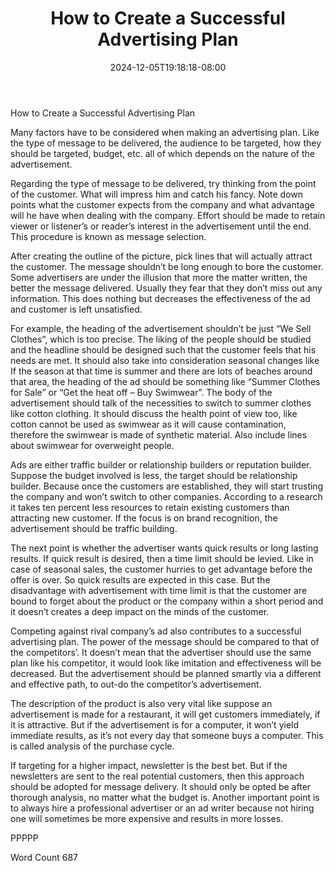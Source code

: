 ﻿---
title: "How to Create a Successful Advertising Plan"
date: 2024-12-05T19:18:18-08:00
description: "TXT Tips for Web Success"
featured_image: "/images/TXT.jpg"
tags: ["TXT"]
---

How to Create a Successful Advertising Plan

Many factors have to be considered when making an advertising plan. Like the type of message to be delivered, the audience to be targeted, how they should be targeted, budget, etc. all of which depends on the nature of the advertisement. 

Regarding the type of message to be delivered, try thinking from the point of the customer. What will impress him and catch his fancy. Note down points what the customer expects from the company and what advantage will he have when dealing with the company. Effort should be made to retain viewer or listener’s or reader’s interest in the advertisement until the end. This procedure is known as message selection. 

After creating the outline of the picture, pick lines that will actually attract the customer. The message shouldn’t be long enough to bore the customer. Some advertisers are under the illusion that more the matter written, the better the message delivered. Usually they fear that they don’t miss out any information. This does nothing but decreases the effectiveness of the ad and customer is left unsatisfied.

For example, the heading of the advertisement shouldn’t be just “We Sell Clothes”, which is too precise. The liking of the people should be studied and the headline should be designed such that the customer feels that his needs are met. It should also take into consideration seasonal changes like If the season at that time is summer and there are lots of beaches around that area, the heading of the ad should be something like “Summer Clothes for Sale” or “Get the heat off – Buy Swimwear”. The body of the advertisement should talk of the necessities to switch to summer clothes like cotton clothing. It should discuss the health point of view too, like cotton cannot be used as swimwear as it will cause contamination, therefore the swimwear is made of synthetic material. Also include lines about swimwear for overweight people. 

Ads are either traffic builder or relationship builders or reputation builder. Suppose the budget involved is less, the target should be relationship builder. Because once the customers are established, they will start trusting the company and won’t switch to other companies. According to a research it takes ten percent less resources to retain existing customers than attracting new customer. If the focus is on brand recognition, the advertisement should be traffic building. 

The next point is whether the advertiser wants quick results or long lasting results. If quick result is desired, then a time limit should be levied. Like in case of seasonal sales, the customer hurries to get advantage before the offer is over. So quick results are expected in this case. But the disadvantage with advertisement with time limit is that the customer are bound to forget about the product or the company within a short period and it doesn’t creates a deep impact on the minds of the customer.

Competing against rival company’s ad also contributes to a successful advertising plan. The power of the message should be compared to that of the competitors’. It doesn’t mean that the advertiser should use the same plan like his competitor, it would look like imitation and effectiveness will be decreased. But the advertisement should be planned smartly via a different and effective path, to out-do the competitor’s advertisement. 

The description of the product is also very vital like suppose an advertisement is made for a restaurant, it will get customers immediately, if it is attractive. But if the advertisement is for a computer, it won’t yield immediate results, as it’s not every day that someone buys a computer. This is called analysis of the purchase cycle. 

If targeting for a higher impact, newsletter is the best bet. But if the newsletters are sent to the real potential customers, then this approach should be adopted for message delivery. It should only be opted be after thorough analysis, no matter what the budget is. Another important point is to always hire a professional advertiser or an ad writer because not hiring one will sometimes be more expensive and results in more losses.  

PPPPP

Word Count 687


